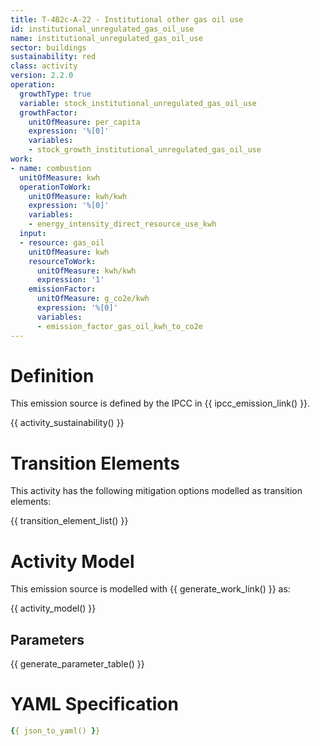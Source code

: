 ```yaml
---
title: T-4B2c-A-22 - Institutional other gas oil use
id: institutional_unregulated_gas_oil_use
name: institutional_unregulated_gas_oil_use
sector: buildings
sustainability: red
class: activity
version: 2.2.0
operation:
  growthType: true
  variable: stock_institutional_unregulated_gas_oil_use
  growthFactor:
    unitOfMeasure: per_capita
    expression: '%[0]'
    variables:
    - stock_growth_institutional_unregulated_gas_oil_use
work:
- name: combustion
  unitOfMeasure: kwh
  operationToWork:
    unitOfMeasure: kwh/kwh
    expression: '%[0]'
    variables:
    - energy_intensity_direct_resource_use_kwh
  input:
  - resource: gas_oil
    unitOfMeasure: kwh
    resourceToWork:
      unitOfMeasure: kwh/kwh
      expression: '1'
    emissionFactor:
      unitOfMeasure: g_co2e/kwh
      expression: '%[0]'
      variables:
      - emission_factor_gas_oil_kwh_to_co2e
---
```

# Definition
This emission source is defined by the IPCC in {{ ipcc_emission_link() }}.


{{ activity_sustainability() }}

# Transition Elements

This activity has the following mitigation options modelled as transition elements:

{{ transition_element_list() }}

# Activity Model
This emission source is modelled with {{ generate_work_link() }} as:

{{ activity_model() }}

## Parameters

{{ generate_parameter_table() }}

# YAML Specification

```yaml
{{ json_to_yaml() }}
```